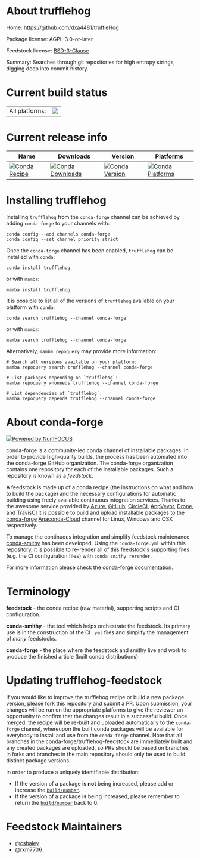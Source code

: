 About trufflehog
================

Home: https://github.com/dxa4481/truffleHog

Package license: AGPL-3.0-or-later

Feedstock license: [BSD-3-Clause](https://github.com/conda-forge/trufflehog-feedstock/blob/main/LICENSE.txt)

Summary: Searches through git repositories for high entropy strings, digging deep into commit history.

Current build status
====================


<table><tr><td>All platforms:</td>
    <td>
      <a href="https://dev.azure.com/conda-forge/feedstock-builds/_build/latest?definitionId=17984&branchName=main">
        <img src="https://dev.azure.com/conda-forge/feedstock-builds/_apis/build/status/trufflehog-feedstock?branchName=main">
      </a>
    </td>
  </tr>
</table>

Current release info
====================

| Name | Downloads | Version | Platforms |
| --- | --- | --- | --- |
| [![Conda Recipe](https://img.shields.io/badge/recipe-trufflehog-green.svg)](https://anaconda.org/conda-forge/trufflehog) | [![Conda Downloads](https://img.shields.io/conda/dn/conda-forge/trufflehog.svg)](https://anaconda.org/conda-forge/trufflehog) | [![Conda Version](https://img.shields.io/conda/vn/conda-forge/trufflehog.svg)](https://anaconda.org/conda-forge/trufflehog) | [![Conda Platforms](https://img.shields.io/conda/pn/conda-forge/trufflehog.svg)](https://anaconda.org/conda-forge/trufflehog) |

Installing trufflehog
=====================

Installing `trufflehog` from the `conda-forge` channel can be achieved by adding `conda-forge` to your channels with:

```
conda config --add channels conda-forge
conda config --set channel_priority strict
```

Once the `conda-forge` channel has been enabled, `trufflehog` can be installed with `conda`:

```
conda install trufflehog
```

or with `mamba`:

```
mamba install trufflehog
```

It is possible to list all of the versions of `trufflehog` available on your platform with `conda`:

```
conda search trufflehog --channel conda-forge
```

or with `mamba`:

```
mamba search trufflehog --channel conda-forge
```

Alternatively, `mamba repoquery` may provide more information:

```
# Search all versions available on your platform:
mamba repoquery search trufflehog --channel conda-forge

# List packages depending on `trufflehog`:
mamba repoquery whoneeds trufflehog --channel conda-forge

# List dependencies of `trufflehog`:
mamba repoquery depends trufflehog --channel conda-forge
```


About conda-forge
=================

[![Powered by
NumFOCUS](https://img.shields.io/badge/powered%20by-NumFOCUS-orange.svg?style=flat&colorA=E1523D&colorB=007D8A)](https://numfocus.org)

conda-forge is a community-led conda channel of installable packages.
In order to provide high-quality builds, the process has been automated into the
conda-forge GitHub organization. The conda-forge organization contains one repository
for each of the installable packages. Such a repository is known as a *feedstock*.

A feedstock is made up of a conda recipe (the instructions on what and how to build
the package) and the necessary configurations for automatic building using freely
available continuous integration services. Thanks to the awesome service provided by
[Azure](https://azure.microsoft.com/en-us/services/devops/), [GitHub](https://github.com/),
[CircleCI](https://circleci.com/), [AppVeyor](https://www.appveyor.com/),
[Drone](https://cloud.drone.io/welcome), and [TravisCI](https://travis-ci.com/)
it is possible to build and upload installable packages to the
[conda-forge](https://anaconda.org/conda-forge) [Anaconda-Cloud](https://anaconda.org/)
channel for Linux, Windows and OSX respectively.

To manage the continuous integration and simplify feedstock maintenance
[conda-smithy](https://github.com/conda-forge/conda-smithy) has been developed.
Using the ``conda-forge.yml`` within this repository, it is possible to re-render all of
this feedstock's supporting files (e.g. the CI configuration files) with ``conda smithy rerender``.

For more information please check the [conda-forge documentation](https://conda-forge.org/docs/).

Terminology
===========

**feedstock** - the conda recipe (raw material), supporting scripts and CI configuration.

**conda-smithy** - the tool which helps orchestrate the feedstock.
                   Its primary use is in the construction of the CI ``.yml`` files
                   and simplify the management of *many* feedstocks.

**conda-forge** - the place where the feedstock and smithy live and work to
                  produce the finished article (built conda distributions)


Updating trufflehog-feedstock
=============================

If you would like to improve the trufflehog recipe or build a new
package version, please fork this repository and submit a PR. Upon submission,
your changes will be run on the appropriate platforms to give the reviewer an
opportunity to confirm that the changes result in a successful build. Once
merged, the recipe will be re-built and uploaded automatically to the
`conda-forge` channel, whereupon the built conda packages will be available for
everybody to install and use from the `conda-forge` channel.
Note that all branches in the conda-forge/trufflehog-feedstock are
immediately built and any created packages are uploaded, so PRs should be based
on branches in forks and branches in the main repository should only be used to
build distinct package versions.

In order to produce a uniquely identifiable distribution:
 * If the version of a package **is not** being increased, please add or increase
   the [``build/number``](https://docs.conda.io/projects/conda-build/en/latest/resources/define-metadata.html#build-number-and-string).
 * If the version of a package **is** being increased, please remember to return
   the [``build/number``](https://docs.conda.io/projects/conda-build/en/latest/resources/define-metadata.html#build-number-and-string)
   back to 0.

Feedstock Maintainers
=====================

* [@cshaley](https://github.com/cshaley/)
* [@rxm7706](https://github.com/rxm7706/)

